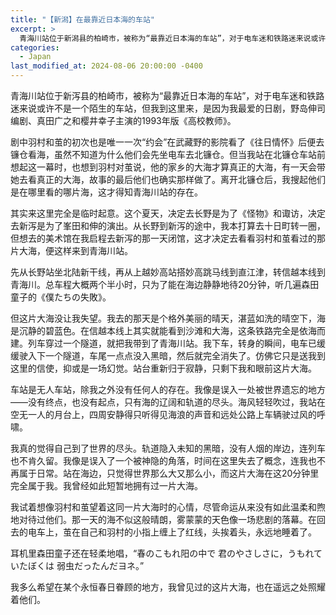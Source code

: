 ```yaml
---
title: "【新潟】在最靠近日本海的车站"
excerpt: >
  青海川站位于新潟县的柏崎市，被称为“最靠近日本海的车站”，对于电车迷和铁路迷来说或许不是一个陌生的车站，但我到这里来，是因为我最爱的日剧，野岛伸司编剧、真田广之和樱井幸子主演的1993年版《高校教师》。
categories:
  - Japan
last_modified_at: 2024-08-06 20:00:00 -0400
---
```


<link href="https://fonts.googleapis.com/css2?family=Noto+Serif+SC&display=swap" rel="stylesheet">

<style>
.page__title {
  font-size: 1.0rem;
  color: #222222;
  font-family: "Noto Serif SC", "PingFang SC", "Microsoft YaHei", serif;
  font-weight: 600;
  line-height: 1.4;
  margin-bottom: 1rem;
}

.page__content p {
  font-size: 0.65rem;
  color: #111111;
  line-height: 1.6;
  font-family: "Noto Serif SC", "PingFang SC", "Microsoft YaHei", serif;
}
</style>

青海川站位于新泻县的柏崎市，被称为“最靠近日本海的车站”，对于电车迷和铁路迷来说或许不是一个陌生的车站，但我到这里来，是因为我最爱的日剧，野岛伸司编剧、真田广之和樱井幸子主演的1993年版《高校教师》。
	
剧中羽村和茧的初次也是唯一一次“约会”在武藏野的影院看了《往日情怀》后便去镰仓看海，虽然不知道为什么他们会先坐电车去北镰仓。但当我站在北镰仓车站前想起这一幕时，也想到羽村对茧说，他的家乡的大海才算真正的大海，有一天会带她去看真正的大海，故事的最后他们也确实那样做了。离开北镰仓后，我搜起他们是在哪里看的哪片海，这才得知青海川站的存在。
	
其实来这里完全是临时起意。这个夏天，决定去长野是为了《怪物》和诹访，决定去新泻是为了峯田和伸的演出。从长野到新泻的途中，我本打算去十日町转一圈，但想去的美术馆在我启程去新泻的那一天闭馆，这才决定去看看羽村和茧看过的那片大海，便这样来到青海川站。
	
先从长野站坐北陆新干线，再从上越妙高站搭妙高跳马线到直江津，转信越本线到青海川。总车程大概两个半小时，只为了能在海边静静地待20分钟，听几遍森田童子的《僕たちの失敗》。
	
但这片大海没让我失望。我去的那天是个格外美丽的晴天，湛蓝如洗的晴空下，海是沉静的碧蓝色。在信越本线上其实就能看到沙滩和大海，这条铁路完全是依海而建。列车穿过一个隧道，就把我带到了青海川站。我下车，转身的瞬间，电车已缓缓驶入下一个隧道，车尾一点点没入黑暗，然后就完全消失了。仿佛它只是送我到这里的信使，抑或是一场幻觉。站台重新归于寂静，只剩下我和眼前这片大海。

车站是无人车站，除我之外没有任何人的存在。我像是误入一处被世界遗忘的地方——没有终点，也没有起点，只有海的辽阔和轨道的尽头。海风轻轻吹过，我站在空无一人的月台上，四周安静得只听得见海浪的声音和远处公路上车辆驶过风的呼啸。

我真的觉得自己到了世界的尽头。轨道隐入未知的黑暗，没有人烟的岸边，连列车也不肯久留。我像是误入了一个被神隐的角落，时间在这里失去了概念，连我也不再属于日常。站在海边，只觉得世界那么大又那么小，而这片大海在这20分钟里完全属于我。我曾经如此短暂地拥有过一片大海。

我试着想像羽村和茧望着这同一片大海时的心情，尽管命运从来没有如此温柔和煦地对待过他们。那一天的海不似这般晴朗，雾蒙蒙的天色像一场悲剧的落幕。在回去的电车上，茧在自己和羽村的小指上缠上了红线，头挨着头，永远地睡着了。

耳机里森田童子还在轻柔地唱，“春のこもれ阳の中で 君のやさしさに，うもれていたぼくは 弱虫だったんだヨネ。”

我多么希望在某个永恒春日眷顾的地方，我曾见过的这片大海，也在遥远之处照耀着他们。
